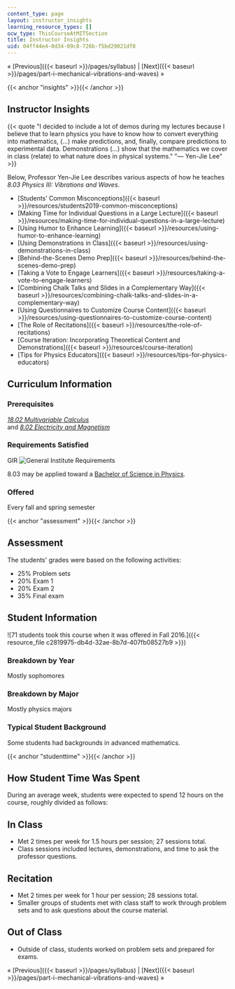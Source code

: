 ```yaml
---
content_type: page
layout: instructor_insights
learning_resource_types: []
ocw_type: ThisCourseAtMITSection
title: Instructor Insights
uid: 04ff44e4-0d34-09c8-726b-f5bd29021df8
---
```


« [Previous]({{< baseurl >}}/pages/syllabus) | [Next]({{< baseurl >}}/pages/part-i-mechanical-vibrations-and-waves) »

{{< anchor "insights" >}}{{< /anchor >}}

Instructor Insights
-------------------

{{< quote "I decided to include a lot of demos during my lectures because I believe that to learn physics you have to know how to convert everything into mathematics, (…) make predictions, and, finally, compare predictions to experimental data. Demonstrations (…) show that the mathematics we cover in class (relate) to what nature does in physical systems." "— Yen-Jie Lee" >}}

Below, Professor Yen-Jie Lee describes various aspects of how he teaches _8.03 Physics III: Vibrations and Waves_.

*   [Students’ Common Misconceptions]({{< baseurl >}}/resources/students2019-common-misconceptions)
*   [Making Time for Individual Questions in a Large Lecture]({{< baseurl >}}/resources/making-time-for-individual-questions-in-a-large-lecture)
*   [Using Humor to Enhance Learning]({{< baseurl >}}/resources/using-humor-to-enhance-learning)
*   [Using Demonstrations in Class]({{< baseurl >}}/resources/using-demonstrations-in-class)
*   [Behind-the-Scenes Demo Prep]({{< baseurl >}}/resources/behind-the-scenes-demo-prep)
*   [Taking a Vote to Engage Learners]({{< baseurl >}}/resources/taking-a-vote-to-engage-learners)
*   [Combining Chalk Talks and Slides in a Complementary Way]({{< baseurl >}}/resources/combining-chalk-talks-and-slides-in-a-complementary-way)
*   [Using Questionnaires to Customize Course Content]({{< baseurl >}}/resources/using-questionnaires-to-customize-course-content)
*   [The Role of Recitations]({{< baseurl >}}/resources/the-role-of-recitations)
*   [Course Iteration: Incorporating Theoretical Content and Demonstrations]({{< baseurl >}}/resources/course-iteration)
*   [Tips for Physics Educators]({{< baseurl >}}/resources/tips-for-physics-educators)

Curriculum Information
----------------------

### Prerequisites

[_18.02 Multivariable Calculus_](/courses/18-02sc-multivariable-calculus-fall-2010/)  
and [_8.02 Electricity and Magnetism_](/courses/8-02-physics-ii-electricity-and-magnetism-spring-2007/)

### Requirements Satisfied

GIR ![General Institute Requirements](/images/educator/icon-question-gir.png)

8.03 may be applied toward a [Bachelor of Science in Physics](http://web.mit.edu/physics/current/undergrad/major.html).

### Offered

Every fall and spring semester

{{< anchor "assessment" >}}{{< /anchor >}}

Assessment
----------

The students' grades were based on the following activities:

- 25% Problem sets
- 20% Exam 1
- 20% Exam 2
- 35% Final exam

Student Information
-------------------

![71 students took this course when it was offered in Fall 2016.]({{< resource_file c2819975-db4d-32ae-8b7d-407fb08527b9 >}})

### Breakdown by Year

Mostly sophomores

### Breakdown by Major

Mostly physics majors

### Typical Student Background

Some students had backgrounds in advanced mathematics.

{{< anchor "studenttime" >}}{{< /anchor >}}

How Student Time Was Spent
--------------------------

During an average week, students were expected to spend 12 hours on the course, roughly divided as follows:

In Class
--------

*   Met 2 times per week for 1.5 hours per session; 27 sessions total.
*   Class sessions included lectures, demonstrations, and time to ask the professor questions.

Recitation
----------

*   Met 2 times per week for 1 hour per session; 28 sessions total.
*   Smaller groups of students met with class staff to work through problem sets and to ask questions about the course material.

Out of Class
------------

*   Outside of class, students worked on problem sets and prepared for exams.

« [Previous]({{< baseurl >}}/pages/syllabus) | [Next]({{< baseurl >}}/pages/part-i-mechanical-vibrations-and-waves) »